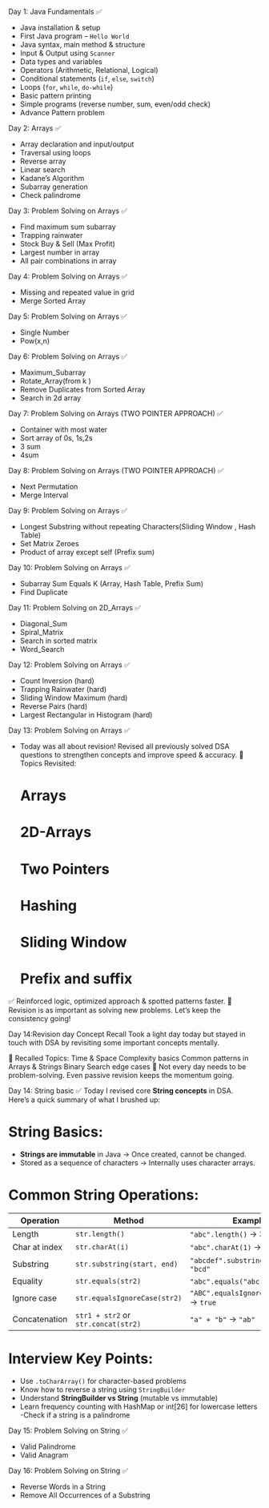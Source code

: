 Day 1: Java Fundamentals ✅

- Java installation & setup  
- First Java program – `Hello World`  
- Java syntax, main method & structure  
- Input & Output using `Scanner`  
- Data types and variables  
- Operators (Arithmetic, Relational, Logical)  
- Conditional statements (`if`, `else`, `switch`)  
- Loops (`for`, `while`, `do-while`)  
- Basic pattern printing  
- Simple programs (reverse number, sum, even/odd check)
- Advance Pattern problem


Day 2: Arrays ✅
- Array declaration and input/output  
- Traversal using loops  
- Reverse array  
- Linear search   
- Kadane’s Algorithm 
- Subarray generation  
- Check palindrome 

Day 3: Problem Solving on Arrays ✅
- Find maximum sum subarray 
- Trapping rainwater  
- Stock Buy & Sell (Max Profit) 
- Largest number in array  
- All pair combinations in array 

Day 4: Problem Solving on Arrays ✅
- Missing and repeated value in grid
- Merge Sorted Array

Day 5: Problem Solving on Arrays ✅
- Single Number
- Pow(x,n)

Day 6: Problem Solving on Arrays ✅
- Maximum_Subarray
- Rotate_Array(from k )
- Remove Duplicates from Sorted Array
- Search in 2d array

Day 7: Problem Solving on Arrays (TWO POINTER APPROACH) ✅
- Container with most water
- Sort array of 0s, 1s,2s
- 3 sum
- 4sum

Day 8: Problem Solving on Arrays (TWO POINTER APPROACH) ✅
- Next Permutation
- Merge Interval

Day 9: Problem Solving on Arrays ✅
- Longest Substring without repeating Characters(Sliding Window , Hash Table)
- Set Matrix Zeroes
- Product of array except self (Prefix sum)

Day 10: Problem Solving on Arrays ✅
- Subarray Sum Equals K (Array, Hash Table, Prefix Sum)
- Find Duplicate

Day 11: Problem Solving on 2D_Arrays ✅
- Diagonal_Sum
- Spiral_Matrix
- Search in sorted matrix
- Word_Search

Day 12: Problem Solving on Arrays ✅
- Count Inversion (hard)
- Trapping Rainwater (hard)
- Sliding Window Maximum (hard)
- Reverse Pairs (hard)
- Largest Rectangular in Histogram (hard)

Day 13: Problem Solving on Arrays ✅

- Today was all about revision!
  Revised all previously solved DSA questions to strengthen concepts and improve speed & accuracy.
🧠 Topics Revisited:
   # Arrays
   # 2D-Arrays
   # Two Pointers
   # Hashing
   # Sliding Window
   # Prefix and suffix

✅ Reinforced logic, optimized approach & spotted patterns faster.
📌 Revision is as important as solving new problems. Let’s keep the consistency going! 

Day 14:Revision day
Concept Recall
Took a light day today but stayed in touch with DSA by revisiting some important concepts mentally.

💭 Recalled Topics:
Time & Space Complexity basics
Common patterns in Arrays & Strings
Binary Search edge cases
🔁 Not every day needs to be problem-solving. Even passive revision keeps the momentum going.

Day 14: String basic ✅
Today I revised core **String concepts** in DSA.  
Here’s a quick summary of what I brushed up:
# String Basics:
- **Strings are immutable** in Java → Once created, cannot be changed.
- Stored as a sequence of characters → Internally uses character arrays.

# Common String Operations:
| Operation | Method | Example |
|---------- |--------|---------|
| Length    | `str.length()`   | `"abc".length()` → 3 |
| Char at index | `str.charAt(i)` | `"abc".charAt(1)` → `'b'` |
| Substring     | `str.substring(start, end)` | `"abcdef".substring(1,4)` → `"bcd"` |
| Equality      | `str.equals(str2)` | `"abc".equals("abc")` → `true` |
| Ignore case   | `str.equalsIgnoreCase(str2)` | `"ABC".equalsIgnoreCase("abc")` → `true` |
| Concatenation | `str1 + str2` or `str.concat(str2)` | `"a" + "b"` → `"ab"` |

# Interview Key Points:
- Use `.toCharArray()` for character-based problems  
- Know how to reverse a string using `StringBuilder`  
- Understand **StringBuilder vs String** (mutable vs immutable)  
- Learn frequency counting with HashMap or int[26] for lowercase letters
-Check if a string is a palindrome

Day 15: Problem Solving on String ✅
- Valid Palindrome
- Valid Anagram

Day 16: Problem Solving on String ✅
 - Reverse Words in a String
 - Remove All Occurrences of a Substring

